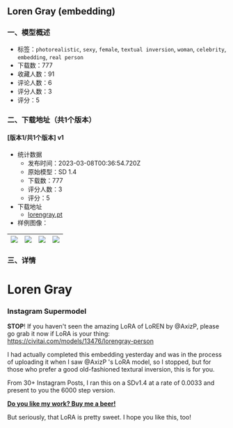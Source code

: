 ## Loren Gray (embedding)
### 一、模型概述

- 标签：`photorealistic`, `sexy`, `female`, `textual inversion`, `woman`, `celebrity`, `embedding`, `real person`
- 下载数：777
- 收藏人数：91
- 评论人数：6
- 评分人数：3
- 评分：5

### 二、下载地址（共1个版本）

#### [版本1/共1个版本] v1

- 统计数据
  - 发布时间：2023-03-08T00:36:54.720Z
  - 原始模型：SD 1.4
  - 下载数：777
  - 评分人数：3
  - 评分：5
- 下载地址
  - [lorengray.pt](https://civitai.com/api/download/models/15937)
- 样例图像：

| <img src="https://image.civitai.com/xG1nkqKTMzGDvpLrqFT7WA/51de18ce-a21e-4d14-44f0-df8063253600/width=450/160424.jpeg" /> | <img src="https://image.civitai.com/xG1nkqKTMzGDvpLrqFT7WA/7a026f0d-c9e0-4ebb-e598-e2d75b123100/width=450/160411.jpeg" /> | <img src="https://image.civitai.com/xG1nkqKTMzGDvpLrqFT7WA/5994ad5c-485f-4c94-bf93-03608709cf00/width=450/160423.jpeg" /> | <img src="https://image.civitai.com/xG1nkqKTMzGDvpLrqFT7WA/0d9b741b-057b-4b19-1555-3bc344f9f200/width=450/160421.jpeg" /> |
| ---- | ---- | ---- | ---- |


### 三、详情
<h1>Loren Gray</h1><h3>Instagram Supermodel</h3><p><strong>STOP</strong>! If you haven't seen the amazing LoRA of LoREN by <span data-type="mention" class="mantine-1yiar0p" data-id="mention:249866" data-label="AxizP">@AxizP</span>, please go grab it now if LoRA is your thing: <a target="_blank" rel="ugc" href="https://civitai.com/models/13476/lorengray-person">https://civitai.com/models/13476/lorengray-person</a></p><p>I had actually completed this embedding yesterday and was in the process of uploading it when I saw <span data-type="mention" class="mantine-1yiar0p" data-id="mention:249866" data-label="AxizP">@AxizP</span> 's LoRA model, so I stopped, but for those who prefer a good old-fashioned textural inversion, this is for you.</p><p>From 30+ Instagram Posts, I ran this on a SDv1.4 at a rate of 0.0033 and present to you the 6000 step version.</p><p><a target="_blank" rel="ugc" href="https://www.buymeacoffee.com/bozack3000"><strong>Do you like my work? Buy me a beer! </strong></a></p><p>But seriously, that LoRA is pretty sweet. I hope you like this, too!</p>